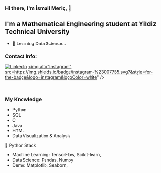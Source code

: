 ### Hi there, I'm İsmail Meriç, 👋

## I'm a Mathematical Engineering student at Yildiz Technical University

- 🌱 Learning Data Science...

### Contact Info:

<a href="https://www.linkedin.com/in/ismail-gulbay-990449b6/" target="_blank"><img alt="LinkedIn" src="https://img.shields.io/badge/linkedin-%230077B5.svg?&style=for-the-badge&logo=linkedin&logoColor=white" /></a>
<a href="https://www.instagram.com/ismail_gulbay/" target =_blank><img alt="Instagram" src=https://img.shields.io/badge/instagram-%230077B5.svg?&style=for-the-badge&logo=instagram&logoColor=white" /></a>
  
<br />

### My Knowledge
- Python 
- SQL
- C 
- Java
- HTML 
- Data Visualization & Analysis

🐍 Python Stack
- Machine Learning: TensorFlow, Scikit-learn,
- Data Science: Pandas, Numpy
- Demo: Matplotlib, Seaborn,

